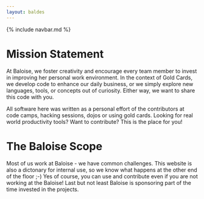 ```yaml
---
layout: baldes
---
```


{% include navbar.md %}

# Mission Statement

<bal-text>At Baloise, we foster creativity and encourage every team member to invest in improving her personal work environment. In the context of Gold Cards, we develop code to enhance our daily business, or we simply explore new languages, tools, or concepts out of curiosity. Either way, we want to share this code with you.</bal-text>

<bal-text>All software here was written as a personal effort of the contributors at code camps, hacking sessions, dojos or using gold cards. Looking for real world productivity tools? Want to contribute? This is the place for you!</bal-text>

# The Baloise Scope

Most of us work at Baloise - we have common challenges. This website is also a dictonary for internal use, so we know what happens at the other end of the floor ;-) Yes of course, you can use and contribute even if you are not working at the Baloise! Last but not least Baloise is sponsoring part of the time invested in the projects.
